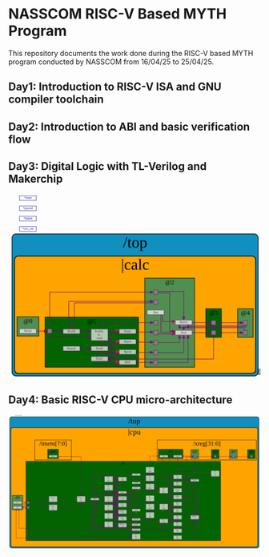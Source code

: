 # NASSCOM RISC-V Based MYTH Program
This repository documents the work done during the RISC-V based MYTH program conducted by NASSCOM from 16/04/25 to 25/04/25.

## Day1: Introduction to RISC-V ISA and GNU compiler toolchain


## Day2: Introduction to ABI and basic verification flow



## Day3: Digital Logic with TL-Verilog and Makerchip

![alt text](images/calc_diagram.png)


## Day4: Basic RISC-V CPU micro-architecture

![alt text](images/riscv_unpipelined.png)


[comment]: <> (## Day5: Complete Pipelined RISC-V CPU micro-architecture)